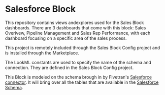 # Salesforce Block

This repository contains views andexplores used for the Sales Block dashboards. 
There are 3 dashboards that come with this block: Sales Overivew, Pipeline Management and Sales Rep Performance, with each dashboard focusing on a specific area of the sales process.

This project is remotely included through the Sales Block Config project and is installed through the Marketplace.

The LookML constants are used to specify the name of the schema and connection. They are defined in the Sales 
Block Config project.

This Block is modeled on the schema brough in by Fivetran's [Salesforce connector](https://fivetran.com/docs/applications/salesforce). It will bring over all the tables that are available in the [Salesforce Schema](https://developer.salesforce.com/docs/atlas.en-us.api.meta/api/data_model.htm).


